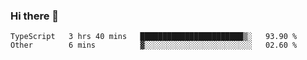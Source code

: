 ### Hi there 👋

<!--START_SECTION:waka-->

```text
TypeScript   3 hrs 40 mins   ███████████████████████▒░   93.90 %
Other        6 mins          ▓░░░░░░░░░░░░░░░░░░░░░░░░   02.60 %
```

<!--END_SECTION:waka-->
